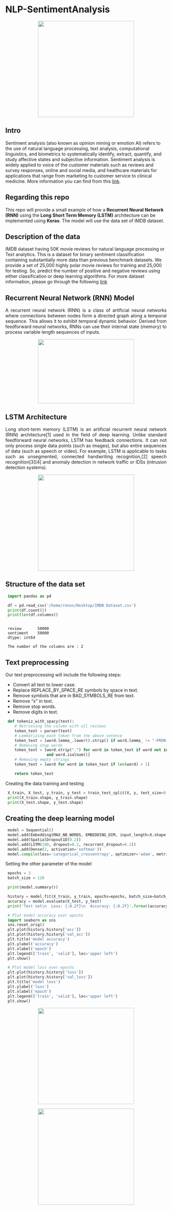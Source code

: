 # NLP-SentimentAnalysis

<p align="center"> 
<img src="https://github.com/BardisRenos/NLP-SentimentAnalysis/blob/master/images.png" width="300" height="300" style=centerme>
</p>

## Intro 

Sentiment analysis (also known as opinion mining or emotion AI) refers to the use of natural language processing, text analysis, computational linguistics, and biometrics to systematically identify, extract, quantify, and study affective states and subjective information. Sentiment analysis is widely applied to voice of the customer materials such as reviews and survey responses, online and social media, and healthcare materials for applications that range from marketing to customer service to clinical medicine. More information you can find from this [link](https://en.wikipedia.org/wiki/Sentiment_analysis).


## Regarding this repo

This repo will provide a small example of how a **Recurrent Neural Network (RNN)** using the **Long Short Term Memory (LSTM)** architecture can be implemented using **Keras**. The model will use the data set of IMDB dataset.


## Description of the data

IMDB dataset having 50K movie reviews for natural language processing or Text analytics. This is a dataset for binary sentiment classification containing substantially more data than previous benchmark datasets. We provide a set of 25,000 highly polar movie reviews for training and 25,000 for testing. So, predict the number of positive and negative reviews using either classification or deep learning algorithms. For more dataset information, please go through the following [link](http://ai.stanford.edu/~amaas/data/sentiment/)


## Recurrent Neural Network (RNN) Model
<p align="justify"> 
A recurrent neural network (RNN) is a class of artificial neural networks where connections between nodes form a directed graph along a temporal sequence. This allows it to exhibit temporal dynamic behavior. Derived from feedforward neural networks, RNNs can use their internal state (memory) to process variable length sequences of inputs.
 </p>
 
 <p align="center"> 
<img src="https://github.com/BardisRenos/NLP-SentimentAnalysis/blob/master/RNN.png" width="300" height="200" style=centerme>
</p>
 
 

## LSTM Architecture
<p align="justify"> 
Long short-term memory (LSTM) is an artificial recurrent neural network (RNN) architecture[1] used in the field of deep learning. Unlike standard feedforward neural networks, LSTM has feedback connections. It can not only process single data points (such as images), but also entire sequences of data (such as speech or video). For example, LSTM is applicable to tasks such as unsegmented, connected handwriting recognition,[2] speech recognition[3][4] and anomaly detection in network traffic or IDSs (intrusion detection systems).
 </p>
 
<p align="center"> 
<img src="https://github.com/BardisRenos/NLP-SentimentAnalysis/blob/master/lstm.png" width="300" height="300" style=centerme>
</p>

## Structure of the data set

```python
 import pandas as pd

 df = pd.read_csv('/home/renos/Desktop/IMDB Dataset.csv')
 print(df.count())
 print(len(df.columns))
```

```text

 review       50000
 sentiment    50000
 dtype: int64

 The number of the columns are : 2
```


## Text preprocessing

Our text preprocessing will include the following steps:
* Convert all text to lower case.
* Replace REPLACE_BY_SPACE_RE symbols by space in text.
* Remove symbols that are in BAD_SYMBOLS_RE from text.
* Remove “x” in text.
* Remove stop words.
* Remove digits in text.

```python
 def tokeniz_with_spacy(text):
    # Retrieving the column with all reviews
    token_text = parser(text)
    # Lemmatizing each token from the above setence
    token_text = [word.lemma_.lower().strip() if word.lemma_ != "-PRON-" else word.lower_ for word in token_text]
    # Removing stop words
    token_text = [word.strip(".") for word in token_text if word not in stop_words and word not in punctuations
                  and word.isalnum()]
    # Removing empty strings
    token_text = [word for word in token_text if len(word) > 1]

    return token_text

```

Creating the data training and testing

```python
 X_train, X_test, y_train, y_test = train_test_split(X, y, test_size=0.1, shuffle=True)
 print(X_train.shape, y_train.shape)
 print(X_test.shape, y_test.shape)
```


## Creating the deep learning model

```python
 model = Sequential()
 model.add(Embedding(MAX_NB_WORDS, EMBEDDING_DIM, input_length=X.shape[1]))
 model.add(SpatialDropout1D(0.2))
 model.add(LSTM(100, dropout=0.2, recurrent_dropout=0.2))
 model.add(Dense(2, activation='softmax'))
 model.compile(loss='categorical_crossentropy', optimizer='adam', metrics=['acc'])

```
Setting the other parameter of the model

```python
 epochs = 3
 batch_size = 128

 print(model.summary())

 history = model.fit(X_train, y_train, epochs=epochs, batch_size=batch_size, validation_split=0.1, shuffle=True)
 accuracy = model.evaluate(X_test, y_test)
 print('Test set\n  Loss: {:0.2f}\n  Accuracy: {:0.2f}'.format(accuracy[0], accuracy[1]))

```

```python
 # Plot model accuracy over epochs
 import seaborn as sns
 sns.reset_orig() 
 plt.plot(history.history['acc'])
 plt.plot(history.history['val_acc'])
 plt.title('model accuracy')
 plt.ylabel('accuracy')
 plt.xlabel('epoch')
 plt.legend(['train', 'valid'], loc='upper left')
 plt.show()

 # Plot model loss over epochs
 plt.plot(history.history['loss'])
 plt.plot(history.history['val_loss'])
 plt.title('model loss')
 plt.ylabel('loss')
 plt.xlabel('epoch')
 plt.legend(['train', 'valid'], loc='upper left')
 plt.show()

```

 
<p align="center"> 
<img src="https://github.com/BardisRenos/NLP-SentimentAnalysis/blob/master/download1.png" width="300" height="300" style=centerme>
</p>

<p align="center"> 
<img src="https://github.com/BardisRenos/NLP-SentimentAnalysis/blob/master/download2.png" width="300" height="300" style=centerme>
</p>
